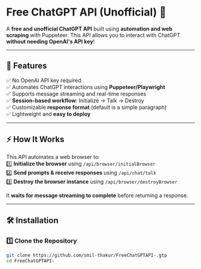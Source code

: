 # Free ChatGPT API (Unofficial) 🚀  

A **free and unofficial ChatGPT API** built using **automation and web scraping** with Puppeteer. This API allows you to interact with ChatGPT **without needing OpenAI's API key**!  

---

## 🌟 **Features**
✅ No OpenAI API key required  
✅ Automates ChatGPT interactions using **Puppeteer/Playwright**  
✅ Supports message streaming and real-time responses  
✅ **Session-based workflow**: Initialize → Talk → Destroy  
✅ Customizable **response format** (default is a simple paragraph)  
✅ Lightweight and **easy to deploy**  

---

## ⚡ **How It Works**
This API automates a web browser to:  
1️⃣ **Initialize the browser** using `/api/browser/initialBrowser`  
2️⃣ **Send prompts & receive responses** using `/api/chat/talk`  
3️⃣ **Destroy the browser instance** using `/api/browser/destroyBrowser`  

It **waits for message streaming to complete** before returning a response.  

---

## 🛠 **Installation**
### **1️⃣ Clone the Repository**
```sh
git clone https://github.com/smil-thakur/FreeChatGPTAPI-.gtp
cd FreeChatGPTAPI-
